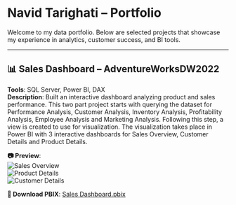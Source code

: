 # Navid Tarighati – Portfolio

Welcome to my data portfolio. Below are selected projects that showcase my experience in analytics, customer success, and BI tools.

---

## 📊 Sales Dashboard – AdventureWorksDW2022

**Tools**: SQL Server, Power BI, DAX  
**Description**: Built an interactive dashboard analyzing product and sales performance. 
This two part project starts with querying the dataset for Performance Analysis, Customer Analysis, Inventory Analysis, Profitability Analysis, Employee Analysis and Marketing Analysis.
Following this step, a view is created to use for visualization. 
The visualization takes place in Power BI with 3 interactive dashboards for Sales Overview, Customer Details and Product Details.

**📷 Preview**:  
![Sales Overview](./screenshots/sales-overview.png)  
![Product Details](./screenshots/product-details.png)  
![Customer Details](./screenshots/customer-details.png)

**🔗 Download PBIX**: [Sales Dashboard.pbix](./Sales-Dashboard-AW2022/Sales-Dashboard.pbix)
